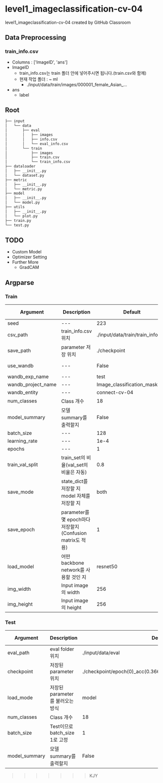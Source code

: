 # level1_imageclassification-cv-04
level1_imageclassification-cv-04 created by GitHub Classroom

## Data Preprocessing
### train_info.csv
- Columns : ['ImageID', 'ans']
- ImageID
    - train_info.csv는 train 폴더 안에 넣어주시면 됩니다.(train.csv와 함께)
    - 현재 작업 폴더 : ~ ml
        - ./input/data/train/images/000001_female_Asian_...
- ans
    - label

## Root
```bash
├── input
│   └── data
│       ├── eval
│       │   ├── images
│       │   ├── info.csv
│       │   └── eval_info.csv
│       └── train
│           ├── images
│           ├── train.csv
│           └── train_info.csv
├── dataloader
│   ├── __init__.py
│   └── dataset.py
├── metric
│   ├── __init__.py
│   └── metric.py
├── model
│   ├── __init__.py
│   └── model.py
├── utils
│   ├── __init__.py
│   └── plot.py
├── train.py
└── test.py
```

## TODO

- Custom Model
- Optimizer Setting
- Further More
    - GradCAM

## Argparse
### Train
|Argument|Description|Default|Possible value|
|---|---|---|---|
|seed|---|223|---|
|csv_path|train_info.csv 위치|./input/data/train/train_info.csv|---|
|save_path|parameter 저장 위치|./checkpoint|---|
|use_wandb|---|False|True, False|
|wandb_exp_name|---|test|---|
|wandb_project_name|---|Image_classification_mask|---|
|wandb_entity|---|connect-cv-04|---|
|num_classes|Class 개수|18|---|
|model_summary|모델 summary를 출력할지|False|True, False|
|batch_size|---|128|---|
|learning_rate|---|1e-4|---|
|epochs|---|1|---|
|train_val_split|train_set의 비율(val_set의 비율은 자동)|0.8|0 ~ 1|
|save_mode|state_dict를 저장할 지 model 자체를 저장할 지|both|state_dict, model, both|
|save_epoch|parameter를 몇 epoch마다 저장할지(Confusion matrix도 적용)|1|---|
|load_model|어떤 backbone network를 사용할 것인 지|resnet50|resnet50|
|img_width|Input image의 width|256|---|
|img_height|Input image의 height|256|---|

### Test
|Argument|Description|Default|Possible value|
|---|---|---|---|
|eval_path|eval folder 위치|./input/data/eval|---|
|checkpoint|저장된 parameter 위치|./checkpoint/epoch(0)_acc(0.366)_loss(3.851)_f1(0.182)_model.pt|---|
|load_mode|저장된 parameter를 불러오는 방식|model|state_dict, model|
|num_classes|Class 개수|18|---|
|batch_size|Test이므로 batch_size 1로 고정|1|---|
|model_summary|모델 summary를 출력할지|False|True, False|
>>>>>>> KJY
